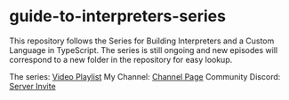 # guide-to-interpreters-series
This repository follows the Series for Building Interpreters and a Custom Language in TypeScript. The series is still ongoing and new episodes will correspond to a new folder in the repository for easy lookup.

The series: [Video Playlist](https://www.youtube.com/playlist?list=PL_2VhOvlMk4UHGqYCLWc6GO8FaPl8fQTh)
My Channel: [Channel Page](https://www.youtube.com/c/JSimplified)
Community Discord: [Server Invite](https://discord.gg/KEfHqZ3zn7)
